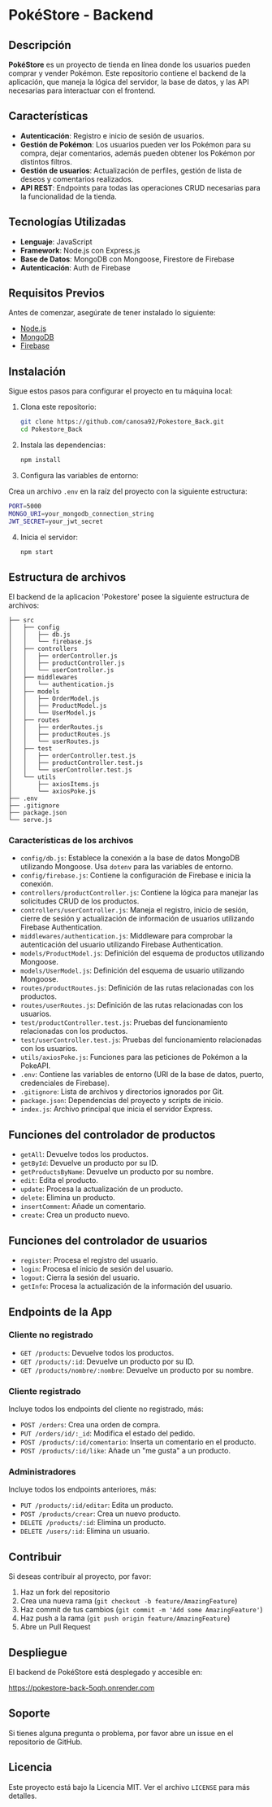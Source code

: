 # PokéStore - Backend

## Descripción

**PokéStore** es un proyecto de tienda en línea donde los usuarios pueden comprar y vender Pokémon. Este repositorio contiene el backend de la aplicación, que maneja la lógica del servidor, la base de datos, y las API necesarias para interactuar con el frontend.

## Características

- **Autenticación**: Registro e inicio de sesión de usuarios.
- **Gestión de Pokémon**: Los usuarios pueden ver los Pokémon para su compra, dejar comentarios, además pueden obtener los Pokémon por distintos filtros.
- **Gestión de usuarios**: Actualización de perfiles, gestión de lista de deseos y comentarios realizados.
- **API REST**: Endpoints para todas las operaciones CRUD necesarias para la funcionalidad de la tienda.

## Tecnologías Utilizadas

- **Lenguaje**: JavaScript
- **Framework**: Node.js con Express.js
- **Base de Datos**: MongoDB con Mongoose, Firestore de Firebase
- **Autenticación**: Auth de Firebase

## Requisitos Previos

Antes de comenzar, asegúrate de tener instalado lo siguiente:

- [Node.js](https://nodejs.org/)
- [MongoDB](https://www.mongodb.com/)
- [Firebase](https://firebase.google.com/)

## Instalación

Sigue estos pasos para configurar el proyecto en tu máquina local:

1. Clona este repositorio:

   ```bash
   git clone https://github.com/canosa92/Pokestore_Back.git
   cd Pokestore_Back
   ```

2. Instala las dependencias:

   ```bash
   npm install
   ```
 3. Configura las variables de entorno:

   Crea un archivo `.env` en la raíz del proyecto con la siguiente estructura:

   ```bash
   PORT=5000
   MONGO_URI=your_mongodb_connection_string
   JWT_SECRET=your_jwt_secret
   ```
4. Inicia el servidor:

   ```bash
   npm start
   ```

## Estructura de archivos

El backend de la aplicacion 'Pokestore' posee la siguiente estructura de archivos:

```
├── src
│   ├── config
│   │   ├── db.js
│   │   └── firebase.js 
│   ├── controllers
│   │   ├── orderController.js 
│   │   ├── productController.js
│   │   └── userController.js
│   ├── middlewares 
│   │   └── authentication.js
│   ├── models
│   │   ├── OrderModel.js 
│   │   ├── ProductModel.js 
│   │   └── UserModel.js
│   ├── routes
│   │   ├── orderRoutes.js
│   │   ├── productRoutes.js
│   │   └── userRoutes.js 
│   ├── test 
│   │   ├── orderController.test.js
│   │   ├── productController.test.js
│   │   └── userController.test.js 
│   └── utils 
│       ├── axiosItems.js
│       └── axiosPoke.js
├── .env
├── .gitignore   
├── package.json
└── serve.js

```

### Características de los archivos

- `config/db.js`: Establece la conexión a la base de datos MongoDB utilizando Mongoose. Usa `dotenv` para las variables de entorno.
- `config/firebase.js`: Contiene la configuración de Firebase e inicia la conexión.
- `controllers/productController.js`: Contiene la lógica para manejar las solicitudes CRUD de los productos.
- `controllers/userController.js`: Maneja el registro, inicio de sesión, cierre de sesión y actualización de información de usuarios utilizando Firebase Authentication.
- `middlewares/authentication.js`: Middleware para comprobar la autenticación del usuario utilizando Firebase Authentication.
- `models/ProductModel.js`: Definición del esquema de productos utilizando Mongoose.
- `models/UserModel.js`: Definición del esquema de usuario utilizando Mongoose.
- `routes/productRoutes.js`: Definición de las rutas relacionadas con los productos.
- `routes/userRoutes.js`: Definición de las rutas relacionadas con los usuarios.
- `test/productController.test.js`: Pruebas del funcionamiento relacionadas con los productos.
- `test/userController.test.js`: Pruebas del funcionamiento relacionadas con los usuarios.
- `utils/axiosPoke.js`: Funciones para las peticiones de Pokémon a la PokeAPI.
- `.env`: Contiene las variables de entorno (URI de la base de datos, puerto, credenciales de Firebase).
- `.gitignore`: Lista de archivos y directorios ignorados por Git.
- `package.json`: Dependencias del proyecto y scripts de inicio.
- `index.js`: Archivo principal que inicia el servidor Express.

## Funciones del controlador de productos

- `getAll`: Devuelve todos los productos.
- `getById`: Devuelve un producto por su ID.
- `getProductsByName`: Devuelve un producto por su nombre.
- `edit`: Edita el producto.
- `update`: Procesa la actualización de un producto.
- `delete`: Elimina un producto.
- `insertComment`: Añade un comentario.
- `create`: Crea un producto nuevo.

## Funciones del controlador de usuarios

- `register`: Procesa el registro del usuario.
- `login`: Procesa el inicio de sesión del usuario.
- `logout`: Cierra la sesión del usuario.
- `getInfo`: Procesa la actualización de la información del usuario.

## Endpoints de la App

### Cliente no registrado

- `GET /products`: Devuelve todos los productos.
- `GET /products/:id`: Devuelve un producto por su ID.
- `GET /products/nombre/:nombre`: Devuelve un producto por su nombre.

### Cliente registrado

Incluye todos los endpoints del cliente no registrado, más:

- `POST /orders`: Crea una orden de compra.
- `PUT /orders/id/:_id`: Modifica el estado del pedido.
- `POST /products/:id/comentario`: Inserta un comentario en el producto.
- `POST /products/:id/like`: Añade un "me gusta" a un producto.

### Administradores

Incluye todos los endpoints anteriores, más:

- `PUT /products/:id/editar`: Edita un producto.
- `POST /products/crear`: Crea un nuevo producto.
- `DELETE /products/:id`: Elimina un producto.
- `DELETE /users/:id`: Elimina un usuario.
## Contribuir

Si deseas contribuir al proyecto, por favor:

1. Haz un fork del repositorio
2. Crea una nueva rama (`git checkout -b feature/AmazingFeature`)
3. Haz commit de tus cambios (`git commit -m 'Add some AmazingFeature'`)
4. Haz push a la rama (`git push origin feature/AmazingFeature`)
5. Abre un Pull Request

## Despliegue

El backend de PokéStore está desplegado y accesible en:

https://pokestore-back-5oqh.onrender.com
## Soporte

Si tienes alguna pregunta o problema, por favor abre un issue en el repositorio de GitHub.

## Licencia

Este proyecto está bajo la Licencia MIT. Ver el archivo `LICENSE` para más detalles.